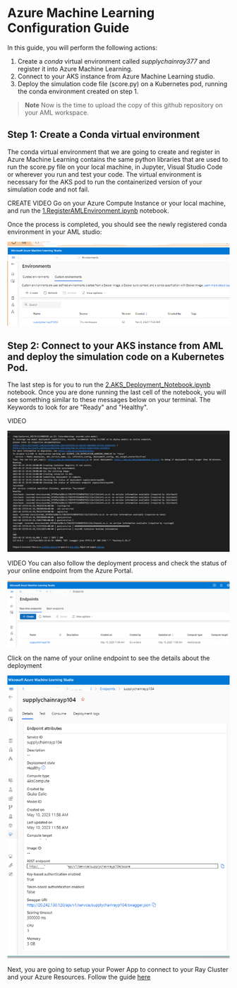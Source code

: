 # Azure Machine Learning Configuration Guide

In this guide, you will perform the following actions:

1) Create a _conda_ virtual environment called *supplychainray377* and register it into Azure Machine Learning.
2) Connect to your AKS instance from Azure Machine Learning studio.
3) Deploy the simulation code file (score.py) on a Kubernetes pod, running the conda environment created on step 1. 

> **Note** Now is the time to upload the copy of this github repository on your AML workspace. 

## Step 1: Create a Conda virtual environment

The conda virtual environment that we are going to create and register in Azure Machine Learning contains the same python libraries that are used to run the score.py file on your local machine, in Jupyter, Visual Studio Code or wherever you run and test your code. The virtual environment is necessary for the AKS pod to run the containerized version of your simulation code and not fail. 

CREATE VIDEO 
Go on your Azure Compute Instance or your local machine, and run the [1.RegisterAMLEnvironment.ipynb](Deploy\AML\1.RegisterAMLEnvironment.ipynb) notebook.

Once the process is completed, you should see the newly registered conda environment in your AML studio:

![](../../assets/images/Conda.png)

## Step 2: Connect to your AKS instance from AML and deploy the simulation code on a Kubernetes Pod. 

The last step is for you to run the [2.AKS_Deployment_Notebook.ipynb](Deploy\AML\AKS_Deployment_Notebook.ipynb) notebook. Once you are done running the last cell of the notebook, you will see something similar to these messages below on your terminal. The Keywords to look for are "Ready" and "Healthy". 

VIDEO

![](../../assets/images/DeploymentSuccess.png)

VIDEO
You can also follow the deployment process and check the status of your online endpoint from the Azure Portal.

![](../../assets/images/endpoint.png)

Click on the name of your online endpoint to see the details about the deployment

![](../../assets/images/AMLHealthy.png)

Next, you are going to setup your Power App to connect to your Ray Cluster and your Azure Resources. Follow the guide [here](../PowerApp/README.md)

